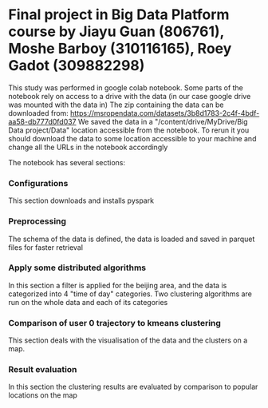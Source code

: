 
# Final project in Big Data Platform course by Jiayu Guan (806761), Moshe Barboy (310116165), Roey Gadot (309882298)

This study was performed in google colab notebook. 
Some parts of the notebook rely on access to a drive with the data (in our case google drive was mounted with the data in)
The zip containing the data can be downloaded from:
https://msropendata.com/datasets/3b8d1783-2c4f-4bdf-aa58-db777d0fd037
We saved the data in a "/content/drive/MyDrive/Big Data project/Data" location accessible from the notebook. 
To rerun it you should download the data to some location accessible to your machine and change all the URLs in the notebook accordingly 

The notebook has several sections: 

### Configurations 
This section downloads and installs pyspark 

### Preprocessing 
The schema of the data is defined, the data is loaded and saved in parquet files for faster retrieval 

### Apply some distributed algorithms
In this section a filter is applied for the beijing area, and the data is categorized into 4 "time of day" categories. 
Two clustering algorithms are run on the whole data and each of its categories 

### Comparison of user 0 trajectory to kmeans clustering 
This section deals with the visualisation of the data and the clusters on a map. 

### Result evaluation
In this section the clustering results are evaluated by comparison to popular locations on the map 


